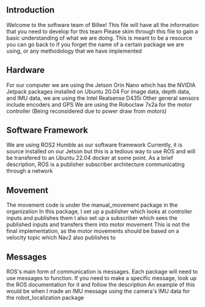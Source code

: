 ## Introduction
Welcome to the software team of Billee!
This file will have all the information that you need to develop for this team
Please skim through this file to gain a basic understanding of what we are doing.
This is meant to be a resource you can go back to if you forget the name of a certain package we are using, or any methodology that we have implemented

## Hardware
For our computer we are using the Jetson Orin Nano which has the NVIDIA Jetpack packages installed on Ubuntu 20.04
For image data, depth data, and IMU data, we are using the Intel Realsense D435i
Other general sensors include encoders and GPS
We are using the Roboclaw 7x2a for the motor controller (Being reconsidered due to power draw from motors)

## Software Framework
We are using ROS2 Humble as our software framework
Currently, it is source installed on our Jetson but this is a tedious way to use ROS and will be transfered to an Ubuntu 22.04 docker at some point.
As a brief description, ROS is a publisher subscriber architecture communicating through a network

## Movement
The movement code is under the manual_movement package in the organization
In this package, I set up a publisher which looks at controller inputs and publishes them
I also set up a subscriber which sees the published inputs and transfers them into motor movement
This is not the final implementation, as the motor movements should be based on a velocity topic which Nav2 also publishes to

## Messages
ROS's main form of communication is messages. Each package will need to use messages to function.
If you need to make a specific message, look up the ROS documentation for it and follow the description
An example of this would be when I made an IMU message using the camera's IMU data for the robot_localization package

